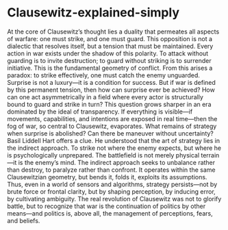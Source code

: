 # Clausewitz-explained-simply
At the core of Clausewitz’s thought lies a duality that permeates all aspects of warfare: one must strike, and one must guard. This opposition is not a dialectic that resolves itself, but a tension that must be maintained.
Every action in war exists under the shadow of this polarity. To attack without guarding is to invite destruction; to guard without striking is to surrender initiative. This is the fundamental geometry of conflict.
From this arises a paradox: to strike effectively, one must catch the enemy unguarded. Surprise is not a luxury—it is a condition for success. But if war is defined by this permanent tension, then how can surprise ever be achieved? How can one act asymmetrically in a field where every actor is structurally bound to guard and strike in turn?
This question grows sharper in an era dominated by the ideal of transparency. If everything is visible—if movements, capabilities, and intentions are exposed in real time—then the fog of war, so central to Clausewitz, evaporates. What remains of strategy when surprise is abolished? Can there be maneuver without uncertainty?
Basil Liddell Hart offers a clue. He understood that the art of strategy lies in the indirect approach. To strike not where the enemy expects, but where he is psychologically unprepared. The battlefield is not merely physical terrain—it is the enemy’s mind. The indirect approach seeks to unbalance rather than destroy, to paralyze rather than confront. It operates within the same Clausewitzian geometry, but bends it, folds it, exploits its assumptions.
Thus, even in a world of sensors and algorithms, strategy persists—not by brute force or frontal clarity, but by shaping perception, by inducing error, by cultivating ambiguity. The real revolution of Clausewitz was not to glorify battle, but to recognize that war is the continuation of politics by other means—and politics is, above all, the management of perceptions, fears, and beliefs.

